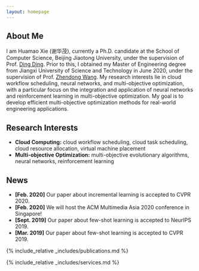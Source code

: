 ```yaml
---
layout: homepage
---
```


## About Me

I am Huamao Xie (谢华茂), currently a Ph.D. candidate at the School of Computer Science, Beijing Jiaotong University, under the supervision of Prof. [Ding Ding](https://faculty.bjtu.edu.cn/7492/). Prior to this, I obtained my Master of Engineering degree from Jiangxi University of Science and Technology in June 2020, under the supervision of Prof. [Zhendong Wang](https://ie.jxust.edu.cn/info/1094/8176.htm). My research interests lie in cloud workflow scheduling, neural networks, and multi-objective optimization, with a particular focus on the integration and application of neural networks and reinforcement learning in multi-objective optimization. My goal is to develop efficient multi-objective optimization methods for real-world engineering applications.

## Research Interests

- **Cloud Computing:** cloud workflow scheduling, cloud task scheduling, cloud resource allocation, virtual machine placement
- **Multi-objective Optimization:** multi-objective evolutionary algorithms, neural networks, reinforcement learning

## News

- **[Feb. 2020]** Our paper about incremental learning is accepted to CVPR 2020.
- **[Feb. 2020]** We will host the ACM Multimedia Asia 2020 conference in Singapore!
- **[Sept. 2019]** Our paper about few-shot learning is accepted to NeurIPS 2019.
- **[Mar. 2019]** Our paper about few-shot learning is accepted to CVPR 2019.

{% include_relative _includes/publications.md %}

{% include_relative _includes/services.md %}

